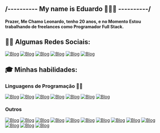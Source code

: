 ## /---------- My name is Eduardo 👨🏻‍💻 ----------/

#### Prazer, Me  Chamo Leonardo, tenho 20 anos, e no Momento Estou trabalhando de freelances como Programador Full Stack.

## 🐱‍👤 Algumas Redes Sociais:
 [![Blog](https://img.shields.io/badge/WhatsApp-25D366?style=for-the-badge&logo=whatsapp&logoColor=white)](https://wa.me/5551981878350) [![Blog](https://img.shields.io/badge/Discord-7289DA?style=for-the-badge&logo=discord&logoColor=white)](https://discord.com/users/1142510902902526092) [![Blog](https://img.shields.io/badge/Instagram-E4405F?style=for-the-badge&logo=instagram&logoColor=white)](https://www.instagram.com/leors7_/) [![Blog](https://img.shields.io/badge/YouTube-FF0000?style=for-the-badge&logo=youtube&logoColor=white)](https://www.youtube.com/@Leo7-Dev) [![Blog](https://img.shields.io/badge/LinkedIn-0077B5?style=for-the-badge&logo=linkedin&logoColor=white)]() [![Blog](https://img.shields.io/badge/GitHub-100000?style=for-the-badge&logo=github&logoColor=white)](https://github.com/Leo7-Dev)

## 🎓 Minhas habilidades:

### Linguagens de Programação 👨‍💻
 [![Blog](https://img.shields.io/badge/HTML5-E34F26?style=for-the-badge&logo=html5&logoColor=white)](https://developer.mozilla.org/pt-BR/docs/Web/HTML) [![Blog](https://img.shields.io/badge/CSS3-1572B6?style=for-the-badge&logo=css3&logoColor=white)](https://developer.mozilla.org/pt-BR/docs/Web/CSS) [![Blog](https://img.shields.io/badge/JavaScript-F7DF1E?style=for-the-badge&logo=javascript&logoColor=black)](https://developer.mozilla.org/pt-BR/docs/Web/JavaScript) [![Blog](https://img.shields.io/badge/TypeScript-007ACC?style=for-the-badge&logo=typescript&logoColor=white)](https://tecnoblog.net/responde/o-que-e-typescript-guia-para-iniciantes/) [![Blog](https://img.shields.io/badge/Python-14354C?style=for-the-badge&logo=python&logoColor=white)](https://www.python.org/) [![Blog](https://img.shields.io/badge/PHP-777BB4?style=for-the-badge&logo=php&logoColor=white)](https://www.php.net/) [![Blog](https://img.shields.io/badge/MySQL-00000F?style=for-the-badge&logo=mysql&logoColor=white)](https://www.mysql.com/)

 ### Outros 

 [![Blog](https://img.shields.io/badge/React-20232A?style=for-the-badge&logo=react&logoColor=61DAFB)](https://pt-br.legacy.reactjs.org/)
 [![Blog](https://img.shields.io/badge/Node.js-43853D?style=for-the-badge&logo=node.js&logoColor=white)](https://nodejs.org/en) [![Blog](https://img.shields.io/badge/Bootstrap-563D7C?style=for-the-badge&logo=bootstrap&logoColor=white)](https://getbootstrap.com/) [![Blog](https://img.shields.io/badge/Figma-F24E1E?style=for-the-badge&logo=figma&logoColor=white)](https://www.figma.com/) [![Blog](https://img.shields.io/badge/Jest-323330?style=for-the-badge&logo=Jest&logoColor=white)](https://jestjs.io/pt-BR/) [![Blog](https://img.shields.io/badge/Visual_Studio_Code-0078D4?style=for-the-badge&logo=visual%20studio%20code&logoColor=white)](https://code.visualstudio.com/) [![Blog](https://img.shields.io/badge/Canva-%2300C4CC.svg?&style=for-the-badge&logo=Canva&logoColor=white)](https://www.canva.com/pt_br/) [![Blog](https://img.shields.io/badge/MongoDB-4EA94B?style=for-the-badge&logo=mongodb&logoColor=white)](https://www.mongodb.com/pt-br) [![Blog](https://img.shields.io/badge/GIT-E44C30?style=for-the-badge&logo=git&logoColor=white)](https://git-scm.com/) [![Blog](https://img.shields.io/badge/Express.js-404D59?style=for-the-badge)](https://expressjs.com/pt-br/) [![Blog](https://img.shields.io/badge/Redux-593D88?style=for-the-badge&logo=redux&logoColor=white)](https://redux.js.org/) [![Blog](https://img.shields.io/badge/MariaDB-003545?style=for-the-badge&logo=mariadb&logoColor=white)](https://mariadb.org/) [![Blog](https://img.shields.io/badge/Tailwind_CSS-38B2AC?style=for-the-badge&logo=tailwind-css&logoColor=white)](https://tailwindcss.com/)

